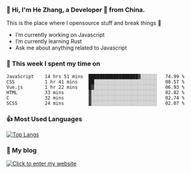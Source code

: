 ### 👋 Hi, I'm He Zhang, a Developer 🚀 from China.

This is the place where I opensource stuff and break things :rofl:

- I’m currently working on Javascript
- I’m currently learning Rust
- Ask me about anything related to Javascript

### 💪 This week I spent my time on 
<!--START_SECTION:waka-->

```text
JavaScript    14 hrs 51 mins  ██████████████████▓░░░░░░   74.99 %
CSS           1 hr 41 mins    ██░░░░░░░░░░░░░░░░░░░░░░░   08.57 %
Vue.js        1 hr 22 mins    █▓░░░░░░░░░░░░░░░░░░░░░░░   06.93 %
HTML          33 mins         ▓░░░░░░░░░░░░░░░░░░░░░░░░   02.82 %
C             32 mins         ▓░░░░░░░░░░░░░░░░░░░░░░░░   02.74 %
SCSS          24 mins         ▓░░░░░░░░░░░░░░░░░░░░░░░░   02.07 %
```

<!--END_SECTION:waka-->

### 👍 Most Used Languages
[![Top Langs](https://github-readme-stats.vercel.app/api/top-langs/?username=zhanghecool&layout=compact)](https://zhanghe.cool)

### 🌈 My blog 
[![Click to enter my website](https://cdn.jsdelivr.net/gh/zhanghecool/assets/images/gif/zhanghecools.gif)](https://zhanghe.cool)
